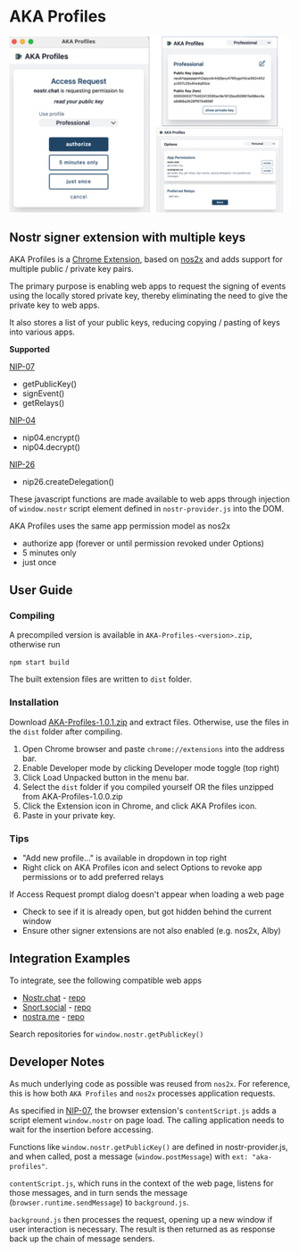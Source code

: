 # AKA Profiles

![screenshot](docs/images/screenshot.png "AKA Profiles")


## Nostr signer extension with multiple keys

AKA Profiles is a [Chrome Extension](https://chrome.google.com/webstore/detail/aka-profiles/ncmflpbbagcnakkolfpcpogheckolnad), based on [nos2x](https://github.com/fiatjaf/nos2x) and adds support for multiple public / private key pairs. 

The primary purpose is enabling web apps to request the signing of events using the locally stored private key, thereby eliminating the need to give the private key to web apps.

It also stores a list of your public keys, reducing copying / pasting of keys into various apps.

**Supported**

[NIP-07](https://github.com/nostr-protocol/nips/blob/master/07.md)

* getPublicKey()
* signEvent()
* getRelays()

[NIP-04](https://github.com/nostr-protocol/nips/blob/master/04.md)

* nip04.encrypt()
* nip04.decrypt()

[NIP-26](https://github.com/nostr-protocol/nips/blob/master/26.md)

* nip26.createDelegation()

These javascript functions are made available to web apps through injection of `window.nostr` script element defined in `nostr-provider.js` into the DOM. 

AKA Profiles uses the same app permission model as nos2x

* authorize app (forever or until permission revoked under Options)
* 5 minutes only
* just once

## User Guide
### Compiling
A precompiled version is available in `AKA-Profiles-<version>.zip`, otherwise run

`npm start build`

The built extension files are written to `dist` folder.

### Installation

Download [AKA-Profiles-1.0.1.zip](https://github.com/neilck/aka-extension/blob/master/AKA-Profiles-1.0.1.zip) and extract files. Otherwise, use the files in the `dist` folder after compiling.

1. Open Chrome browser and paste `chrome://extensions` into the address bar.
2. Enable Developer mode by clicking Developer mode toggle (top right)
3. Click Load Unpacked button in the menu bar.
4. Select the `dist` folder if you compiled yourself OR the files unzipped from AKA-Profiles-1.0.0.zip
5. Click the Extension icon in Chrome, and click AKA Profiles icon.
6. Paste in your private key.

### Tips

* "Add new profile..." is available in dropdown in top right 
* Right click on AKA Profiles icon and select Options to revoke app permissions or to add preferred relays

If Access Request prompt dialog doesn't appear when loading a web page

* Check to see if it is already open, but got hidden behind the current window
* Ensure other signer extensions are not also enabled (e.g. nos2x, Alby)

## Integration Examples
To integrate, see the following compatible web apps

* [Nostr.chat](https://nostr.chat) - [repo](https://github.com/NostrChat/NostrChat)
* [Snort.social](https://snort.social) - [repo](https://git.v0l.io/Kieran/snort)
* [nostra.me](https://nosta.me/) - [repo](https://github.com/GBKS/nosta-me)

Search repositories for `window.nostr.getPublicKey()`

## Developer Notes

As much underlying code as possible was reused from `nos2x`. For reference, this is how both `AKA Profiles` and `nos2x` processes application requests.

As specified in [NIP-07](https://github.com/nostr-protocol/nips/blob/master/07.md), the browser extension's `contentScript.js` adds a script element `window.nostr` on page load. The calling application needs to wait for the insertion before accessing.

Functions like `window.nostr.getPublicKey()` are defined in nostr-provider.js, and when called, post a message (`window.postMessage`) with `ext: "aka-profiles"`.

`contentScript.js`, which runs in the context of the web page, listens for those messages, and in turn sends the message (`browser.runtime.sendMessage`) to `background.js`.

`background.js` then processes the request, opening up a new window if user interaction is necessary. The result is then returned as as response back up the chain of message senders.
